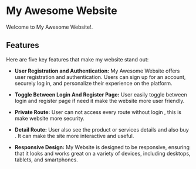 # My Awesome Website

Welcome to My Awesome Website!.

## Features

Here are five key features that make my website stand out:

- **User Registration and Authentication:** My Awesome Website offers user
  registration and authentication. Users can sign up for an account, securely
  log in, and personalize their experience on the platform.

- **Toggle Between Login And Register Page:** User easily toggle between login
  and register page if need it make the website more user friendly.

- **Private Route:** User can not access every route without login , this is
  make website more security.

- **Detail Route:** User also see the product or services details and also buy .
  It can make the site more interactive and useful.

- **Responsive Design:** My Website is designed to be responsive, ensuring that
  it looks and works great on a variety of devices, including desktops, tablets,
  and smartphones.
